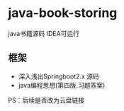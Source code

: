 # java-book-storing
java书籍源码 IDEA可运行


## 框架
- 深入浅出Springboot2.x 源码
- java编程思想(第四版.习题答案)

PS：后续是否改为云盘链接